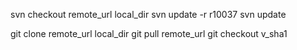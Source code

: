 svn checkout remote_url local_dir
svn update -r r10037
svn update

git clone remote_url local_dir
git pull  remote_url
git checkout v_sha1
